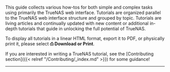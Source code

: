 &NewLine;

This guide collects various how-tos for both simple and complex tasks using primarily the TrueNAS web interface.
Tutorials are organized parallel to the TrueNAS web interface structure and grouped by topic.
Tutorials are living articles and continually updated with new content or additional in-depth tutorials that guide in unlocking the full potential of TrueNAS.

To display all tutorials in a linear HTML format, export it to PDF, or physically print it, please select **⎙ Download or Print**.

If you are interested in writing a TrueNAS tutorial, see the [Contributing section]({{< relref "/Contributing/_index.md" >}}) for some guidance!

---